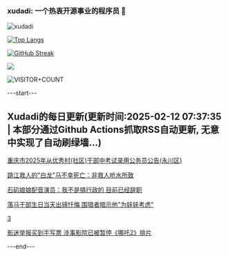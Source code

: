 ### xudadi: 一个热衷开源事业的程序员 👋

![xudadi](https://github-readme-stats-git-masterorgs-github-readme-stats-team.vercel.app/api?username=xudadi)

[![Top Langs](https://github-readme-stats.vercel.app/api/top-langs/?username=xudadi)](https://github.com/anuraghazra/github-readme-stats)

[![GitHub Streak](https://streak-stats.demolab.com?user=xudadi&locale=zh_Hans)](https://git.io/streak-stats)

![](https://raw.githubusercontent.com/xudadi/xudadi/main/assets/github-contribution-grid-snake.svg)

![VISITOR+COUNT](https://komarev.com/ghpvc/?username=xudadi&label=VISITOR+COUNT)


---start---

## Xudadi的每日更新(更新时间:2025-02-12 07:37:35 | 本部分通过Github Actions抓取RSS自动更新, 无意中实现了自动刷绿墙...)

[重庆市2025年从优秀村(社区)干部中考试录用公务员公告(永川区)](https://www.gongkaoleida.com/article/2284864)

[跳江救人的"白龙"马不幸死亡：非救人呛水所致](https://m.163.com/news/article/JO5B1U1Q0001899O.html)

[石矶娘娘配音演员：我不是搞行政的 目前已经辞职](https://m.163.com/news/article/JO57GMAR051492T3.html)

[落马干部生日当天出镜忏悔 围猎者暗示他"为娃娃考虑"](https://m.163.com/news/article/JO56RQMI0530JPVV.html)

[3](https://m.163.com/touch/news/sub/domestic)

[影迷举报买到手写票 涉事影院已被暂停《哪吒2》排片](https://m.163.com/news/article/JO4PI08O051492T3.html)

---end---

